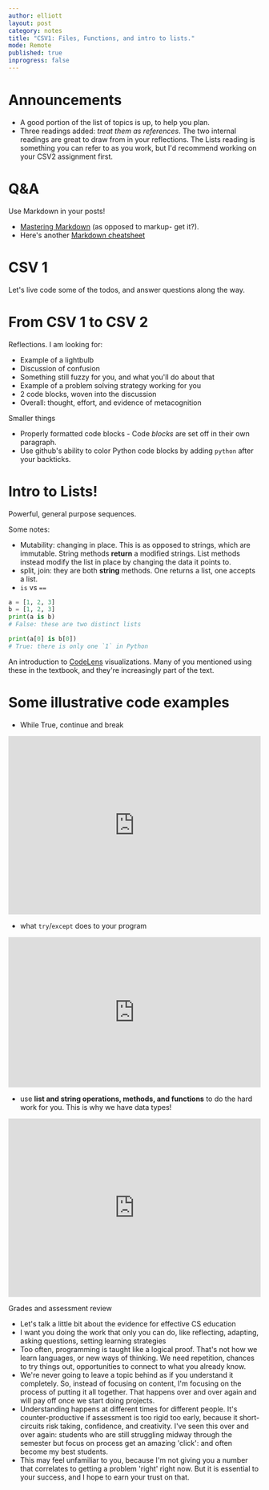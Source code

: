```yaml
---
author: elliott
layout: post
category: notes
title: "CSV1: Files, Functions, and intro to lists."
mode: Remote
published: true
inprogress: false
---
```



# Announcements
* A good portion of the list of topics is up, to help you plan.
* Three readings added: _treat them as references_. The two internal readings are great to draw from in your reflections. The Lists reading is something you can refer to as you work, but I'd recommend working on your CSV2 assignment first.

# Q&A

Use Markdown in your posts!
* [Mastering Markdown](https://guides.github.com/features/mastering-markdown/) (as opposed to markup- get it?).
* Here's another [Markdown cheatsheet](http://assemble.io/docs/Cheatsheet-Markdown.html)

# CSV 1

Let's live code some of the todos, and answer questions along the way.

# From CSV 1 to CSV 2

Reflections. I am looking for:
* Example of a lightbulb
* Discussion of confusion
* Something still fuzzy for you, and what you'll do about that
* Example of a problem solving strategy working for you
* 2 code blocks, woven into the discussion
* Overall: thought, effort, and evidence of metacognition

Smaller things
* Properly formatted code blocks - Code _blocks_ are set off in their own paragraph.
* Use github's ability to color Python code blocks by adding `python` after your backticks.


# Intro to Lists!

Powerful, general purpose sequences.

Some notes:

* Mutability: changing in place. This is as opposed to strings, which are immutable. String methods **return** a modified strings. List methods instead modify the list in place by changing the data it points to.
* split, join: they are both **string** methods. One returns a list, one accepts a list.
* `is` vs `==`

```python
a = [1, 2, 3]
b = [1, 2, 3]
print(a is b)
# False: these are two distinct lists

print(a[0] is b[0])
# True: there is only one `1` in Python
```

An introduction to [CodeLens](https://runestone.academy/runestone/books/published/py4e-int/lists/aliasing.html) visualizations. Many of you mentioned using these in the textbook, and they're increasingly part of the text.

# Some illustrative code examples

* While True, continue and break

<iframe src="https://trinket.io/embed/python3/7c09ba4a68" width="100%" height="356" frameborder="0" marginwidth="0" marginheight="0" allowfullscreen></iframe>

* what `try`/`except` does to your program

<iframe src="https://trinket.io/embed/python/4b205b50d7" width="100%" height="300" frameborder="0" marginwidth="0" marginheight="0" allowfullscreen></iframe>

* use **list and string operations, methods, and functions** to do the hard work for you. This is why we have data types!

<iframe src="https://trinket.io/embed/python3/7c09ba4a68" width="100%" height="356" frameborder="0" marginwidth="0" marginheight="0" allowfullscreen></iframe>


Grades and assessment review
* Let's talk a little bit about the evidence for effective CS education
* I want you doing the work that only you can do, like reflecting, adapting, asking questions, setting learning strategies
* Too often, programming is taught like a logical proof. That's not how we learn languages, or new ways of thinking. We need repetition, chances to try things out, opportunities to connect to what you already know.
* We're never going to leave a topic behind as if you understand it completely. So, instead of focusing on content, I'm focusing on the process of putting it all together. That happens over and over again and will pay off once we start doing projects.
* Understanding happens at different times for different people. It's counter-productive if assessment is too rigid too early, because it short-circuits risk taking, confidence, and creativity. I've seen this over and over again: students who are still struggling midway through the semester but focus on process get an amazing 'click': and often become my best students.
* This may feel unfamiliar to you, because I'm not giving you a number that correlates to getting a problem 'right' right now. But it is essential to your success, and I hope to earn your trust on that.
